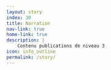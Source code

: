 ```yaml
---
layout: story
index: 30
title: Narration
nav-link: true
home-link: true
description: |
    Contenu publications de niveau 3
icon: info_outline
permalink: /story/
---
```

